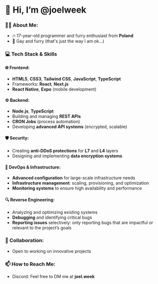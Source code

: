 # 🦊 Hi, I’m @joelweek  

### 👨‍💻 About Me:
- 🔥 17-year-old programmer and furry enthusiast from **Poland**
- 🌈 Gay and furry (that's just the way I am ok...)

### 💻 **Tech Stack & Skills**

#### 🌐 **Frontend**:  
- **HTML5**, **CSS3**, **Tailwind CSS**, **JavaScript**, **TypeScript**  
- Frameworks: **React**, **Next.js**  
- **React Native**, **Expo** (mobile development)

#### ⚙️ **Backend**:  
- **Node.js**, **TypeScript**  
- Building and managing **REST APIs**  
- **CRON Jobs** (process automation)  
- Developing **advanced API systems** (encrypted, scalable)

#### 🛡️ **Security**:  
- Creating **anti-DDoS protections** for **L7** and **L4** layers  
- Designing and implementing **data encryption systems**

#### 🔧 **DevOps & Infrastructure**:  
- **Advanced configuration** for large-scale infrastructure needs  
- **Infrastructure management**: scaling, provisioning, and optimization  
- **Monitoring systems** to ensure high availability and performance

#### 🔍 **Reverse Engineering**:  
- Analyzing and optimizing existing systems  
- **Debugging** and identifying critical bugs  
- **Reporting issues** selectively: only reporting bugs that are impactful or relevant to the project’s goals

### 🤝 Collaboration:
- Open to working on innovative projects

### 📫 How to Reach Me:
- Discord: Feel free to DM me at **joel.week**  
